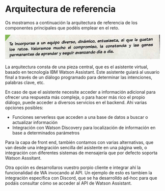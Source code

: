# Arquitectura de referencia

Os mostramos a continuación la arquitectura de referencia de los componentes principales que podéis emplear en el reto.

![Arquitectura](../images/arquitectura.png)

La arquitectura consta de una pieza central, que es el asistente virtual, basado en tecnología IBM Watson Assistant.
Este asistente guiará al usuario final a través de un diálogo programado para determinar las intenciones, palabras clave, etc.

En caso de que el asistente necesite acceder a información adicional para ofrecer una respuesta más compleja, o para hacer más rico el propio diálogo, puede acceder a diversos servicios en el backend. Ahi varias opciones posibles:
* Funciones serverless que acceden a una base de datos a buscar o actualizar información
* Integración con Watson Discovery para localización de información en base a determinados parámetros

Para la capa de front end, también contamos con varias alternativas, que van desde una integración sencilla del asistente en una página web, o integración con diferentes sistemas de mensajería que por defecto soporta Watson Asssitant. 

Otra opción es desarrollaros vuestro porpio cliente e integrar ahí la funcionalidad de WA invocando al API. Un ejemplo de esto es tambien la integración específica con Discord, que se ha desarrolldo ad-hoc para que podáis consultar cómo se acceder al API de Watson Assistant.
